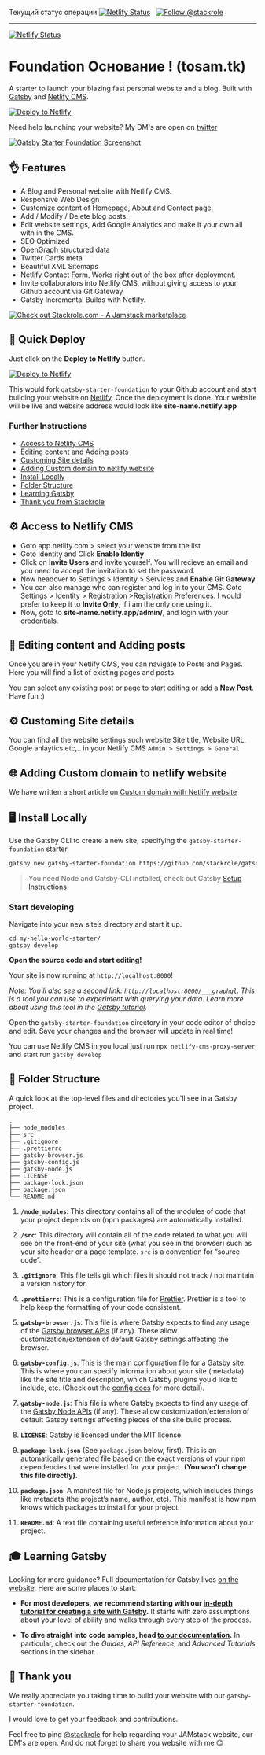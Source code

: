 
Текущий статус операции
[![Netlify Status](https://api.netlify.com/api/v1/badges/63521b78-612e-4a2f-a409-3fa8009e7f3b/deploy-status)](https://app.netlify.com/sites/frosty-perlman-9da1cb/deploys) &nbsp;
<a href="https://twitter.com/intent/follow?screen_name=stackrole">
  <img src="https://img.shields.io/twitter/follow/stackrole.svg?label=Follow%20@Stackrole" alt="Follow @stackrole" />
</a>

----------


[![Netlify Status](https://api.netlify.com/api/v1/badges/4ed96b42-af1d-4a4e-9d18-84af56bba59e/deploy-status)](https://app.netlify.com/sites/tosam/deploys)

# Foundation Основание ! (tosam.tk)

A starter to launch your blazing fast personal website and a blog, Built with [Gatsby][gatsby] and [Netlify CMS][netlifyCMS].

[![Deploy to Netlify](https://www.netlify.com/img/deploy/button.svg)](https://app.netlify.com/start/deploy?repository=https://github.com/stackrole/gatsby-starter-foundation)

Need help launching your website? My DM's are open on <a href="https://twitter.com/stackrole">twitter</a>

[![Gatsby Starter Foundation Screenshot](static/assets/screenshot.png)](https://foundation.stackrole.com)

## 👌 Features
- A Blog and Personal website with Netlify CMS.
- Responsive Web Design
- Customize content of Homepage, About and Contact page.
- Add / Modify / Delete blog posts.
- Edit website settings, Add Google Analytics and make it your own all with in the CMS.
- SEO Optimized
- OpenGraph structured data
- Twitter Cards meta
- Beautiful XML Sitemaps
- Netlify Contact Form, Works right out of the box after deployment.
- Invite collaborators into Netlify CMS, without giving access to your Github account via Git Gateway
- Gatsby Incremental Builds with Netlify.

[![Check out Stackrole.com - A Jamstack marketplace](static/assets/twitter-header.jpg)](https://stackrole.com)

## 🚀 Quick Deploy
Just click on the **Deploy to Netlify** button.

[![Deploy to Netlify](https://www.netlify.com/img/deploy/button.svg)](https://app.netlify.com/start/deploy?repository=https://github.com/stackrole/gatsby-starter-foundation)

This would fork `gatsby-starter-foundation` to your Github account and start building your website on [Netlify](https://netlify.com). Once the deployment is done. Your website will be live and website address would look like **site-name.netlify.app**

### Further Instructions
- [Access to Netlify CMS](#access-to-netlify-cms)
- [Editing content and Adding posts](#editing-content-and-adding-posts)
- [Customing Site details](#customing-site-details)
- [Adding Custom domain to netlify website](#adding-custom-domain-to-netlify-website)
- [Install Locally](#install-locally)
- [Folder Structure](#folder-structure)
- [Learning Gatsby](#learning-gatsby)
- [Thank you from Stackrole](#thank-you)

## ⚙ Access to Netlify CMS
- Goto app.netlify.com > select your website from the list
- Goto identity and Click **Enable Identiy**
- Click on **Invite Users** and invite yourself. You will recieve an email and you need to accept the invitation to set the password.
- Now headover to Settings > Identity > Services and **Enable Git Gateway**
- You can also manage who can register and log in to your CMS. Goto  Settings > Identity > Registration >Registration Preferences. I would prefer to keep it to **Invite Only**, if i am the only one using it.
- Now, goto to **site-name.netlify.app/admin/**, and login with your credentials.

## 📝 Editing content and Adding posts
Once you are in your Netlify CMS, you can navigate to Posts and Pages. Here you will find a list of existing pages and posts. 

You can select any existing post or page to start editing or add a **New Post**. Have fun :)

## ⚙ Customing Site details
You can find all the website settings such website Site title, Website URL, Google anlaytics etc,.. in your Netlify CMS `Admin > Settings > General`


## 🌐 Adding Custom domain to netlify website
We have written a short article on [Custom domain with Netlify website](custom-domain)

## 🖥 Install Locally
Use the Gatsby CLI to create a new site, specifying the `gatsby-starter-foundation` starter.
```bash
gatsby new gatsby-starter-foundation https://github.com/stackrole/gatsby-starter-foundation
```
> You need Node and Gatsby-CLI installed, check out Gatsby [Setup Instructions](https://www.gatsbyjs.org/tutorial/part-zero/)

### Start developing
Navigate into your new site’s directory and start it up.
```shell
cd my-hello-world-starter/
gatsby develop
```

**Open the source code and start editing!**

Your site is now running at `http://localhost:8000`!

_Note: You'll also see a second link: _`http://localhost:8000/___graphql`_. This is a tool you can use to experiment with querying your data. Learn more about using this tool in the [Gatsby tutorial](https://www.gatsbyjs.org/tutorial/part-five/#introducing-graphiql)._

Open the `gatsby-starter-foundation` directory in your code editor of choice and edit. Save your changes and the browser will update in real time!

You can use Netlify CMS in you local just run `npx netlify-cms-proxy-server` and start run `gatsby develop`

## 📁 Folder Structure

A quick look at the top-level files and directories you'll see in a Gatsby project.

    .
    ├── node_modules
    ├── src
    ├── .gitignore
    ├── .prettierrc
    ├── gatsby-browser.js
    ├── gatsby-config.js
    ├── gatsby-node.js
    ├── LICENSE
    ├── package-lock.json
    ├── package.json
    └── README.md

1.  **`/node_modules`**: This directory contains all of the modules of code that your project depends on (npm packages) are automatically installed.

2.  **`/src`**: This directory will contain all of the code related to what you will see on the front-end of your site (what you see in the browser) such as your site header or a page template. `src` is a convention for “source code”.

3.  **`.gitignore`**: This file tells git which files it should not track / not maintain a version history for.

4.  **`.prettierrc`**: This is a configuration file for [Prettier](https://prettier.io/). Prettier is a tool to help keep the formatting of your code consistent.

5.  **`gatsby-browser.js`**: This file is where Gatsby expects to find any usage of the [Gatsby browser APIs](https://www.gatsbyjs.org/docs/browser-apis/) (if any). These allow customization/extension of default Gatsby settings affecting the browser.

6.  **`gatsby-config.js`**: This is the main configuration file for a Gatsby site. This is where you can specify information about your site (metadata) like the site title and description, which Gatsby plugins you’d like to include, etc. (Check out the [config docs](https://www.gatsbyjs.org/docs/gatsby-config/) for more detail).

7.  **`gatsby-node.js`**: This file is where Gatsby expects to find any usage of the [Gatsby Node APIs](https://www.gatsbyjs.org/docs/node-apis/) (if any). These allow customization/extension of default Gatsby settings affecting pieces of the site build process.

8.  **`LICENSE`**: Gatsby is licensed under the MIT license.

9. **`package-lock.json`** (See `package.json` below, first). This is an automatically generated file based on the exact versions of your npm dependencies that were installed for your project. **(You won’t change this file directly).**

10. **`package.json`**: A manifest file for Node.js projects, which includes things like metadata (the project’s name, author, etc). This manifest is how npm knows which packages to install for your project.

11. **`README.md`**: A text file containing useful reference information about your project.

## 🎓 Learning Gatsby

Looking for more guidance? Full documentation for Gatsby lives [on the website](https://www.gatsbyjs.org/). Here are some places to start:

- **For most developers, we recommend starting with our [in-depth tutorial for creating a site with Gatsby](https://www.gatsbyjs.org/tutorial/).** It starts with zero assumptions about your level of ability and walks through every step of the process.

- **To dive straight into code samples, head [to our documentation](https://www.gatsbyjs.org/docs/).** In particular, check out the _Guides_, _API Reference_, and _Advanced Tutorials_ sections in the sidebar.


## 🙏 Thank you
We really appreciate you taking time to build your website with our `gatsby-starter-foundation`. 

I would love to get your feedback and contributions. 

Feel free to ping [@stackrole](stackrole) for help regarding your JAMstack website, our DM's are open. And do not forget to share you website with me 😊


[gatsby]: https://gatsbyjs.org
[netlifyCMS]: https://www.netlifycms.org
[stackrole]: https://stackrole.com
[twitter]: https://twitter.com/stackrole
[custom-domain]: https://stackrole.com/adding-custom-domain-netlify
